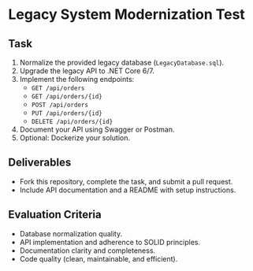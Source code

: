 # Legacy System Modernization Test

## Task
1. Normalize the provided legacy database (`LegacyDatabase.sql`).
2. Upgrade the legacy API to .NET Core 6/7.
3. Implement the following endpoints:
    - `GET /api/orders`
    - `GET /api/orders/{id}`
    - `POST /api/orders`
    - `PUT /api/orders/{id}`
    - `DELETE /api/orders/{id}`
4. Document your API using Swagger or Postman.
5. Optional: Dockerize your solution.

## Deliverables
- Fork this repository, complete the task, and submit a pull request.
- Include API documentation and a README with setup instructions.

## Evaluation Criteria
- Database normalization quality.
- API implementation and adherence to SOLID principles.
- Documentation clarity and completeness.
- Code quality (clean, maintainable, and efficient).
